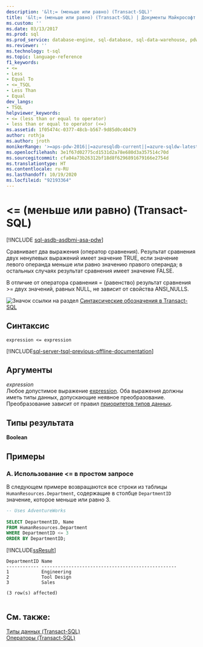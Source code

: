 ```yaml
---
description: '&lt;= (меньше или равно) (Transact-SQL)'
title: '&lt;= (меньше или равно) (Transact-SQL) | Документы Майкрософт'
ms.custom: ''
ms.date: 03/13/2017
ms.prod: sql
ms.prod_service: database-engine, sql-database, sql-data-warehouse, pdw
ms.reviewer: ''
ms.technology: t-sql
ms.topic: language-reference
f1_keywords:
- <=
- Less
- Equal To
- <=_TSQL
- Less Than
- Equal
dev_langs:
- TSQL
helpviewer_keywords:
- <= (less than or equal to operator)
- less than or equal to operator (<=)
ms.assetid: 1f05474c-0377-48cb-b567-9d85d0c40479
author: rothja
ms.author: jroth
monikerRange: '>=aps-pdw-2016||=azuresqldb-current||=azure-sqldw-latest||>=sql-server-2016||=sqlallproducts-allversions||>=sql-server-linux-2017||=azuresqldb-mi-current'
ms.openlocfilehash: 3e1f67d02775cd1531d2a78e680d3a357514c70d
ms.sourcegitcommit: cfa04a73b26312bf18d8f6296891679166e2754d
ms.translationtype: HT
ms.contentlocale: ru-RU
ms.lasthandoff: 10/19/2020
ms.locfileid: "92193364"
---
```

# <a name="lt-less-than-or-equal-to-transact-sql"></a>&lt;= (меньше или равно) (Transact-SQL)
[!INCLUDE [sql-asdb-asdbmi-asa-pdw](../../includes/applies-to-version/sql-asdb-asdbmi-asa-pdw.md)]

  Сравнивает два выражения (оператор сравнения). Результат сравнения двух ненулевых выражений имеет значение TRUE, если значение левого операнда меньше или равно значению правого операнда; в остальных случаях результат сравнения имеет значение FALSE.  
  
 В отличие от оператора сравнения = (равенство) результат сравнения >= двух значений, равных NULL, не зависит от свойства ANSI_NULLS.  
  
 ![Значок ссылки на раздел](../../database-engine/configure-windows/media/topic-link.gif "Значок ссылки на раздел") [Синтаксические обозначения в Transact-SQL](../../t-sql/language-elements/transact-sql-syntax-conventions-transact-sql.md)  
  
## <a name="syntax"></a>Синтаксис  
  
```syntaxsql  
expression <= expression  
```  
  
[!INCLUDE[sql-server-tsql-previous-offline-documentation](../../includes/sql-server-tsql-previous-offline-documentation.md)]

## <a name="arguments"></a>Аргументы
 *expression*  
 Любое допустимое выражение [expression](../../t-sql/language-elements/expressions-transact-sql.md). Оба выражения должны иметь типы данных, допускающие неявное преобразование. Преобразование зависит от правил [приоритетов типов данных](../../t-sql/data-types/data-type-precedence-transact-sql.md).  
  
## <a name="result-types"></a>Типы результата  
 **Boolean**  
  
## <a name="examples"></a>Примеры  
  
### <a name="a-using--in-a-simple-query"></a>A. Использование <= в простом запросе  
 В следующем примере возвращаются все строки из таблицы `HumanResources.Department`, содержащие в столбце `DepartmentID` значение, которое меньше или равно 3.  
  
```sql  
-- Uses AdventureWorks  
  
SELECT DepartmentID, Name  
FROM HumanResources.Department  
WHERE DepartmentID <= 3  
ORDER BY DepartmentID;  
```  
  
 [!INCLUDE[ssResult](../../includes/ssresult-md.md)]  
  
```  
DepartmentID Name  
------------ --------------------------------------------------  
1            Engineering  
2            Tool Design  
3            Sales  
  
(3 row(s) affected)  
  
```  
  
## <a name="see-also"></a>См. также:  
 [Типы данных (Transact-SQL)](../../t-sql/data-types/data-types-transact-sql.md)   
 [Операторы (Transact-SQL)](../../t-sql/language-elements/operators-transact-sql.md)  
  
  
